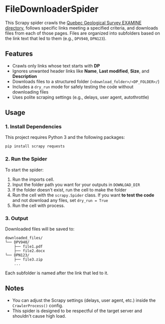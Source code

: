 # FileDownloaderSpider

This Scrapy spider crawls the [Quebec Geological Survey EXAMINE directory](https://gq.mines.gouv.qc.ca/documents/EXAMINE/), follows specific links meeting a specified criteria, and downloads files from each of those pages. Files are organized into subfolders based on the link text that led to them (e.g., `DPV940`, `DPN123`).

## Features

- Crawls only links whose text starts with **DP**
- Ignores unwanted header links like **Name**, **Last modified**, **Size**, and **Description**
- Downloads files to a structured folder (`<download_folder>/<DP_FOLDER>/`)
- Includes a `dry_run` mode for safely testing the code without downloading files
- Uses polite scraping settings (e.g., delays, user agent, autothrottle)

## Usage

### 1. Install Dependencies

This project requires Python 3 and the following packages:

```bash
pip install scrapy requests
```

### 2. Run the Spider

To start the spider:
1. Run the imports cell.
2. Input the folder path you want for your outputs in `DOWNLOAD_DIR`
3. If the folder doesn't exist, run the cell to make the folder
4. Run the cell with the `scrapy.Spider` class. If you want **to test the code** and not download any files, set `dry_run = True`
5. Run the cell with process. 

### 3. Output

Downloaded files will be saved to:

```
downloaded_files/
└── DPV940/
    ├── file1.pdf
    ├── file2.docx
└── DPN123/
    ├── file3.zip
    ...
```

Each subfolder is named after the link that led to it.

## Notes

- You can adjust the Scrapy settings (delays, user agent, etc.) inside the `CrawlerProcess()` config.
- This spider is designed to be respectful of the target server and shouldn't cause high load.